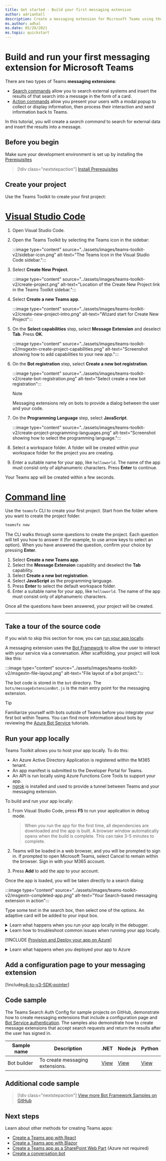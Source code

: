 ```yaml
---
title: Get started - Build your first messaging extension
author: adrianhall
description: Create a messaging extension for Microsoft Teams using the Teams Toolkit.
ms.author: adhal
ms.date: 05/20/2021
ms.topic: quickstart
---
```


# Build and run your first messaging extension for Microsoft Teams

There are two types of Teams **messaging extensions**:

- [Search commands](../messaging-extensions/how-to/search-commands/define-search-command.md) allow you to search external systems and insert the results of that search into a message in the form of a card.
- [Action commands](../messaging-extensions/how-to/action-commands/define-action-command.md) allow you present your users with a modal popup to collect or display information, then process their interaction and send information back to Teams.

In this tutorial, you will create a *search command* to search for external data and insert the results into a message.  

## Before you begin

Make sure your development environment is set up by installing the [Prerequisites](prerequisites.md)

> [!div class="nextstepaction"]
> [Install Prerequisites](prerequisites.md)

## Create your project

Use the Teams Toolkit to create your first project:

# [Visual Studio Code](#tab/vscode)

1. Open Visual Studio Code.
1. Open the Teams Toolkit by selecting the Teams icon in the sidebar:

    :::image type="content" source="../assets/images/teams-toolkit-v2/sidebar-icon.png" alt-text="The Teams Icon in the Visual Studio Code sidebar.":::

1. Select **Create New Project**.

   :::image type="content" source="../assets/images/teams-toolkit-v2/create-project.png" alt-text="Location of the Create New Project link in the Teams Toolkit sidebar.":::

1. Select **Create a new Teams app**.

   :::image type="content" source="../assets/images/teams-toolkit-v2/create-new-project-intro.png" alt-text="Wizard start for Create New Project":::

1. On the **Select capabilities** step, select **Message Extension** and deselect **Tab**.  Press **OK**.

   :::image type="content" source="../assets/images/teams-toolkit-v2/msgextn-create-project-capabilities.png" alt-text="Screenshot showing how to add capabilities to your new app.":::

1. On the **Bot registration** step, select **Create a new bot registration**.

   :::image type="content" source="../assets/images/teams-toolkit-v2/create-bot-registration.png" alt-text="Select create a new bot registration":::

   > [!NOTE]
   > Messaging extensions rely on bots to provide a dialog between the user and your code.

1. On the **Programming Language** step, select **JavaScript**.

    :::image type="content" source="../assets/images/teams-toolkit-v2/create-project-programming-languages.png" alt-text="Screenshot showing how to select the programming language.":::

1. Select a workspace folder.  A folder will be created within your workspace folder for the project you are creating.

1. Enter a suitable name for your app, like `helloworld`.  The name of the app must consist only of alphanumeric characters.  Press **Enter** to continue.

Your Teams app will be created within a few seconds.

# [Command line](#tab/cli)

Use the `teamsfx` CLI to create your first project.  Start from the folder where you want to create the project folder.

``` bash
teamsfx new
```

The CLI walks through some questions to create the project.  Each question will tell you how to answer it (for example, to use arrow keys to select an option).  When you have answered the question, confirm your choice by pressing **Enter**.

1. Select **Create a new Teams app**.
1. Select the **Message Extension** capability and deselect the **Tab** capability.
1. Select **Create a new bot registration**.
1. Select **JavaScript** as the programming language.
1. Press **Enter** to select the default workspace folder.
1. Enter a suitable name for your app, like `helloworld`.  The name of the app must consist only of alphanumeric characters.

Once all the questions have been answered, your project will be created.

---

## Take a tour of the source code

If you wish to skip this section for now, you can [run your app locally](#run-your-app-locally).

A messaging extension uses the [Bot Framework](https://docs.botframework.com) to allow the user to interact with your service via a conversation.  After scaffolding, your project will look like this:

:::image type="content" source="../assets/images/teams-toolkit-v2/msgextn-file-layout.png" alt-text="File layout of a bot project.":::

The bot code is stored in the `bot` directory.  The `bots/messageExtensionBot.js` is the main entry point for the messaging extension.

> [!Tip]
> Familiarize yourself with bots outside of Teams before you integrate your first bot within Teams.  You can find more information about bots by reviewing the [Azure Bot Service](/azure/bot-service/bot-builder-basics?view=azure-bot-service-4.0&preserve-view=true) tutorials.

## Run your app locally

Teams Toolkit allows you to host your app locally.  To do this:

- An Azure Active Directory Application is registered within the M365 tenant.
- An app manifest is submitted to the Developer Portal for Teams.
- An API is run locally using Azure Functions Core Tools to support your app.
- [ngrok](https://ngrok.io) is installed and used to provide a tunnel between Teams and your messaging extension.

To build and run your app locally:

1. From Visual Studio Code, press **F5** to run your application in debug mode.

   > When you run the app for the first time, all dependencies are downloaded and the app is built.  A browser window automatically opens when the build is complete.  This can take 3-5 minutes to complete.

1. Teams will be loaded in a web browser, and you will be prompted to sign in. If prompted to open Microsoft Teams, select Cancel to remain within the browser. Sign in with your M365 account.

1. Press **Add** to add the app to your account.

Once the app is loaded, you will be taken directly to a search dialog:

:::image type="content" source="../assets/images/teams-toolkit-v2/msgextn-completed-app.png" alt-text="Your Search-based messaging extension in action":::

Type some text in the search box, then select one of the options.  An adaptive card will be added to your input box.

<!-- markdownlint-disable MD033 -->
<details>
<summary>Learn what happens when you run your app locally in the debugger.</summary>

When you pressed F5, the Teams Toolkit:

1. Registered your application with Azure Active Directory.
1. Registered your application for "side loading" in Microsoft Teams.
1. Started your application backend running locally using [Azure Function Core Tools](/azure/azure-functions/functions-run-local?#start).
1. Started an ngrok tunnel so Teams can communicate with your app.
1. Started Microsoft Teams with a command to instruct Teams to sideload the application.

</details>

<!-- markdownlint-disable MD033 -->
<details>
<summary>Learn how to troubleshoot common issues when running your app locally.</summary>

To successfully run your app in Teams, you must have a Microsoft 365 development account that allows app sideloading. For more information on account opening, see [Prerequisites](prerequisites.md#enable-sideloading).

> [!TIP]
> Check for issues before sideloading your app, using the [app validation tool](https://dev.teams.microsoft.com/appvalidation.html), which is included in the toolkit. Fix the errors to successfully sideload the app.
</details>

[!INCLUDE [Provision and Deploy your app on Azure](~/includes/get-started/azure-provisioning-instructions.md)]

<!-- markdownlint-disable MD033 -->

<details>
<summary>Learn what happens when you deployed your app to Azure</summary>

Before deployment, the application has been running locally:

1. The backend runs using _Azure Functions Core Tools_.
1. The application HTTP endpoint, where Microsoft Teams loads the application, runs locally.

Deployment involves provisioning resources on an active Azure subscription and deploying (uploading) the backend and frontend code for the application to Azure. The backend uses a variety of Azure services, including Azure App Service and Azure Bot Service.

</details>

## Add a configuration page to your messaging extension

[!include[v4-to-v3-SDK-pointer](~/includes/v4-to-v3-pointer-me.md)]

## Code sample

The Teams Search Auth Config for sample projects on GitHub, demonstrate how to create messaging extensions that include a configuration page and [Bot Service authentication](https://github.com/microsoft/BotBuilder-Samples#teams-samples). The samples also demonstrate how to create message extensions that accept search requests and return the results after the user has signed in.

| **Sample name** | **Description** | **.NET** | **Node.js** | **Python** |
|-----------------|-----------------|-------------|--------------|--------|
| Bot builder | To create messaging extensions. | [View](https://github.com/microsoft/BotBuilder-Samples/tree/master/samples/csharp_dotnetcore/52.teams-messaging-extensions-search-auth-config) | [View](https://github.com/microsoft/BotBuilder-Samples/tree/master/samples/javascript_nodejs/52.teams-messaging-extensions-search-auth-config) | [View]( https://github.com/microsoft/BotBuilder-Samples/tree/main/samples/python/50.teams-messaging-extension-search) |

## Additional code sample

> [!div class="nextstepaction"]
> [View more Bot Framework Samples on GitHub](https://github.com/OfficeDev/microsoft-teams-samples#messaging-extensions-samples-using-the-v4-sdk)

## Next steps

Learn about other methods for creating Teams apps:

- [Create a Teams app with React](first-app-react.md)
- [Create a Teams app with Blazor](first-app-blazor.md)
- [Create a Teams app as a SharePoint Web Part](first-app-spfx.md) (Azure not required)
- [Create a conversation bot](first-app-bot.md)

